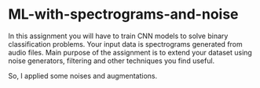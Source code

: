 # ML-with-spectrograms-and-noise

In this assignment you will have to train CNN models to solve binary classification problems. Your input data is spectrograms generated from audio files. Main purpose of the assignment is to extend your dataset using noise generators, filtering and other techniques you find useful.

So, I applied some noises and augmentations.
